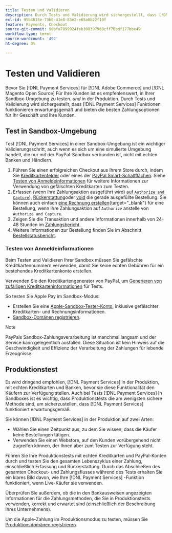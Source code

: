 ```yaml
---
title: Testen und Validieren
description: Durch Tests und Validierung wird sichergestellt, dass [!DNL Payment Services] Funktionen funktionieren erwartungsgemäß und bieten beste Zahlungsoptionen für Ihre Kunden
exl-id: 95b4615e-73b0-41e8-83e2-e65a0b22f10f
feature: Payments, Checkout
source-git-commit: 90bfa7099924feb308397960cff76bdf177bbe49
workflow-type: tm+mt
source-wordcount: '492'
ht-degree: 0%

---
```


# Testen und Validieren

Bevor Sie [!DNL Payment Services] für [!DNL Adobe Commerce] und [!DNL Magento Open Source] Für Ihre Kunden ist es empfehlenswert, in Ihrer Sandbox-Umgebung zu testen. _und_ in der Produktion. Durch Tests und Validierung wird sichergestellt, dass [!DNL Payment Services] Funktionen funktionieren erwartungsgemäß und bieten die besten Zahlungsoptionen für Ihr Geschäft und Ihre Kunden.

## Test in Sandbox-Umgebung

Test [!DNL Payment Services] in einer Sandbox-Umgebung ist ein wichtiger Validierungsschritt, auch wenn es sich um eine simulierte Umgebung handelt, die nur mit der PayPal-Sandbox verbunden ist, nicht mit echten Banken und Händlern.

1. Führen Sie einen erfolgreichen Checkout aus Ihrem Store durch, indem Sie [Kreditkartenfelder](payments-options.md#credit-card-fields) oder eines der [PayPal Smart-Schaltflächen](payments-options.md#paypal-smart-buttons). Siehe [Testen von Anmeldeinformationen](#testing-credentials) für weitere Informationen zur Verwendung von gefälschten Kreditkarten zum Testen.
1. Erfassen (wenn Ihre Zahlungsaktion ausgeführt wird) [auf `Authorize and Capture`](onboard.md#set-payment-services-as-payment-method)), [Rückerstattung](refunds.md)oder [void](voids.md) die gerade ausgefüllte Bestellung. Sie können auch einfach [eine Rechnung erstellen](https://docs.magento.com/user-guide/sales/invoice-create.html){target="_blank"} für eine Bestellung, wenn Ihre Zahlungsaktion auf `Authorize` anstelle von `Authorize and Capture`.
1. Zeigen Sie die Transaktion und andere Informationen innerhalb von 24-48 Stunden im [Zahlungsbericht](payouts.md).
1. Weitere Informationen zur Bestellung finden Sie im Abschnitt [Bestellstatusbericht](order-payment-status.md).

### Testen von Anmeldeinformationen

Beim Testen und Validieren Ihrer Sandbox müssen Sie gefälschte Kreditkartennummern verwenden, damit Sie keine echten Gebühren für ein bestehendes Kreditkartenkonto erstellen.

Verwenden Sie den Kreditkartengenerator von PayPal, um [Generieren von zufälligen Kreditkarteninformationen](https://www.paypal.com/us/smarthelp/article/where-can-i-find-test-credit-card-numbers-ts2157) für Tests.

So testen Sie Apple Pay im Sandbox-Modus:

* Erstellen Sie eine [Apple-Sandbox-Tester-Konto](https://developer.apple.com/apple-pay/sandbox-testing/#create-a-sandbox-tester-account), inklusive gefälschter Kreditkarten- und Rechnungsinformationen.
* [Sandbox-Domänen registrieren](https://developer.paypal.com/docs/checkout/apm/apple-pay/#link-registeryoursandboxdomains).

>[!NOTE]
>
>PayPals Sandbox-Zahlungsverarbeitung ist manchmal langsam und der Service kann gelegentlich ausfallen. Diese Situation ist kein Hinweis auf die Geschwindigkeit und Effizienz der Verarbeitung der Zahlungen für lebende Erzeugnisse.

## Produktionstest

Es wird dringend empfohlen, [!DNL Payment Services] in der Produktion, mit echten Kreditkarten und Banken, bevor sie diese Funktionalität den Käufern zur Verfügung stellen. Auch bei Tests [!DNL Payment Services] In Sandboxes ist es wichtig, dass Produktionstests die am wenigsten sichere Methode sind, um sicherzustellen, dass [!DNL Payment Services] funktioniert erwartungsgemäß.

Sie können [!DNL Payment Services] in der Produktion auf zwei Arten:

* Wählen Sie einen Zeitpunkt aus, zu dem Sie wissen, dass die Käufer keine Bestellungen tätigen.
* Verwenden Sie einen Webstore, auf den Kunden vorübergehend nicht zugreifen können, der Ihnen aber zum Testen zur Verfügung steht.

Führen Sie Ihre Produktionstests mit echten Kreditkarten und PayPal-Konten durch und testen Sie den gesamten Lebenszyklus einer Zahlung, einschließlich Erfassung und Rückerstattung. Durch das Abschließen des gesamten Checkout- und Zahlungsflusses während des Tests erhalten Sie ein klares Bild davon, wie Ihre [!DNL Payment Services] -Funktion funktioniert, wenn Live-Käufer sie verwenden.

Überprüfen Sie außerdem, ob die in den Bankausweisen angezeigten Informationen für die Zahlungsmethoden, die Sie in Produktionstests verwenden, korrekt und erwartet sind (einschließlich der Beschreibung Ihres Unternehmens).

Um die Apple-Zahlung im Produktionsmodus zu testen, müssen Sie [Produktionsdomänen registrieren](https://developer.paypal.com/docs/checkout/apm/apple-pay/#register-your-live-domain).
